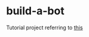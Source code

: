 # build-a-bot
Tutorial project referring to [this](https://www.freecodecamp.org/news/create-a-discord-bot-with-python/)
